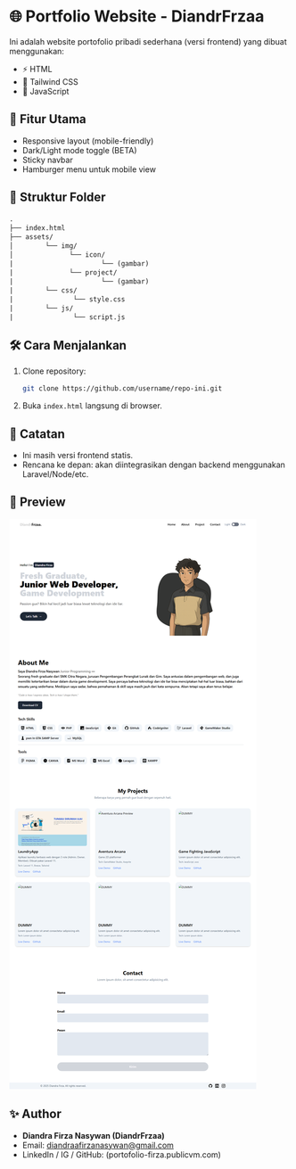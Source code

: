 # 🌐 Portfolio Website - DiandrFrzaa

Ini adalah website portofolio pribadi sederhana (versi frontend) yang dibuat menggunakan:
- ⚡ HTML
- 🎨 Tailwind CSS
- 🧠 JavaScript

## 🚀 Fitur Utama
- Responsive layout (mobile-friendly)
- Dark/Light mode toggle (BETA)
- Sticky navbar
- Hamburger menu untuk mobile view

## 📂 Struktur Folder

```
.
├── index.html
├── assets/
│        └── img/
│              └── icon/
|                      └── (gambar)
|              └── project/
|                      └── (gambar)
|        └── css/
|               └── style.css
|        └── js/
|               └── script.js

```

## 🛠️ Cara Menjalankan
1. Clone repository:
   ```bash
   git clone https://github.com/username/repo-ini.git
   ```
2. Buka `index.html` langsung di browser.

## 🌙 Catatan
- Ini masih versi frontend statis.
- Rencana ke depan: akan diintegrasikan dengan backend menggunakan Laravel/Node/etc.

## 📸 Preview

![Preview Website](assets/preview.png)

## ✨ Author

- **Diandra Firza Nasywan (DiandrFrzaa)**
- Email: diandraafirzanasywan@gmail.com
- LinkedIn / IG / GitHub: (portofolio-firza.publicvm.com)

```
